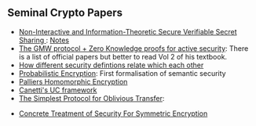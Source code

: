 

## Seminal Crypto Papers

* [Non-Interactive and Information-Theoretic Secure Verifiable Secret Sharing ](https://link.springer.com/content/pdf/10.1007/3-540-46766-1_9.pdf): [Notes](./VSS_Pederson)
* [The GMW protocol + Zero Knowledge proofs for active security](): There is a list of official papers but better to read Vol 2 of his textbook.
* [How different security defintions relate which each other](https://www.di.ens.fr/david.pointcheval/Documents/Papers/1998_crypto.pdf)
* [Probabilistic Encryption](): First formalisation of semantic security
* [Palliers Homomorphic Encryption](https://citeseerx.ist.psu.edu/viewdoc/download?doi=10.1.1.112.4035&rep=rep1&type=pdf)
* [Canetti's UC framework](https://eprint.iacr.org/2000/067.pdf)
* [The Simplest Protocol for Oblivious Transfer]():
+ [Concrete Treatment of Security For Symmetric Encryption](https://web.cs.ucdavis.edu/~rogaway/papers/sym-enc.pdf)